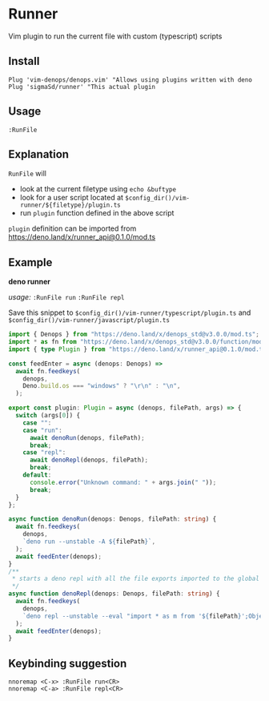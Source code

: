 # Runner

Vim plugin to run the current file with custom (typescript) scripts

## Install

```vim
Plug 'vim-denops/denops.vim' "Allows using plugins written with deno
Plug 'sigmaSd/runner' "This actual plugin
```

## Usage

`:RunFile`

## Explanation

`RunFile` will

- look at the current filetype using `echo &buftype`
- look for a user script located at
  `$config_dir()/vim-runner/${filetype}/plugin.ts`
- run `plugin` function defined in the above script

`plugin` definition can be imported from
https://deno.land/x/runner_api@0.1.0/mod.ts

## Example

**deno runner**

_usage:_ `:RunFile run` `:RunFile repl`

Save this snippet to `$config_dir()/vim-runner/typescript/plugin.ts` and
`$config_dir()/vim-runner/javascript/plugin.ts`

```ts
import { Denops } from "https://deno.land/x/denops_std@v3.0.0/mod.ts";
import * as fn from "https://deno.land/x/denops_std@v3.0.0/function/mod.ts";
import { type Plugin } from "https://deno.land/x/runner_api@0.1.0/mod.ts";

const feedEnter = async (denops: Denops) =>
  await fn.feedkeys(
    denops,
    Deno.build.os === "windows" ? "\r\n" : "\n",
  );

export const plugin: Plugin = async (denops, filePath, args) => {
  switch (args[0]) {
    case "":
    case "run":
      await denoRun(denops, filePath);
      break;
    case "repl":
      await denoRepl(denops, filePath);
      break;
    default:
      console.error("Unknown command: " + args.join(" "));
      break;
  }
};

async function denoRun(denops: Denops, filePath: string) {
  await fn.feedkeys(
    denops,
    `deno run --unstable -A ${filePath}`,
  );
  await feedEnter(denops);
}
/**
 * starts a deno repl with all the file exports imported to the global scope
 */
async function denoRepl(denops: Denops, filePath: string) {
  await fn.feedkeys(
    denops,
    `deno repl --unstable --eval "import * as m from '${filePath}';Object.entries(m).forEach(e=>window[e[0]]=e[1])"`,
  );
  await feedEnter(denops);
}
```

## Keybinding suggestion

```vim
nnoremap <C-x> :RunFile run<CR>
nnoremap <C-a> :RunFile repl<CR>
```
